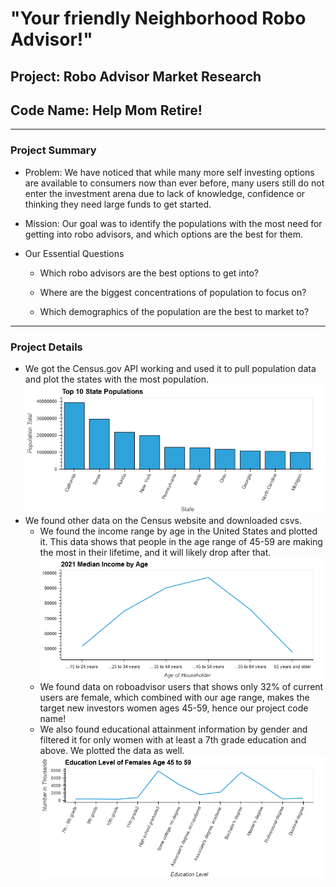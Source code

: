 # "Your friendly Neighborhood Robo Advisor!"
## Project: Robo Advisor Market Research
## Code Name: Help Mom Retire!
--- 
### Project Summary
* Problem: We have noticed that while many more self investing options are available to consumers now than ever before, many users still do not enter the investment arena due to lack of knowledge, confidence or thinking they need large funds to get started. 

* Mission: Our goal was to identify the populations with the most need for getting into robo advisors, and which options are the best for them.

* Our Essential Questions
    * Which robo advisors are the best options to get into?

    * Where are the biggest concentrations of population to focus on?

    * Which demographics of the population are the best to market to?
---
### Project Details
* We got the Census.gov API working and used it to pull population data and plot the states with the most population. 
    ![Population](plots/Top_10_states.png)
* We found other data on the Census website and downloaded csvs. 
    * We found the income range by age in the United States and plotted it. This data shows that people in the age range of 45-59 are making the most in their lifetime, and it will likely drop after that. 
         ![Income_by_Age](plots/income_by_age_plot.png)
    * We found data on roboadvisor users that shows only 32% of current users are female, which combined with our age range, makes the target new investors women ages 45-59, hence our project code name! 
    * We also found educational attainment information by gender and filtered it for only women with at least a 7th grade education and above. We plotted the data as well. 
         ![Ed_Females](plots/ed_females_45_59_plot.png)